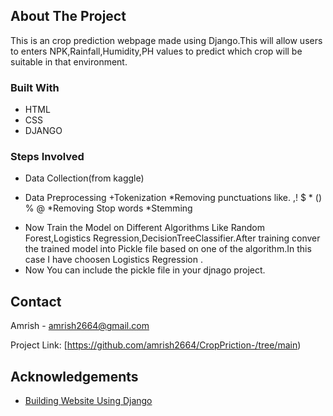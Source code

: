 

<!-- ABOUT THE PROJECT -->
## About The Project
This is an crop prediction webpage made using Django.This will allow users to enters NPK,Rainfall,Humidity,PH values to predict which crop will be suitable in that environment.
### Built With
* HTML
* CSS
* DJANGO  
### Steps Involved 

* Data Collection(from kaggle)
- Data Preprocessing
+Tokenization
  *Removing punctuations like. ,! $ * () % @
  *Removing Stop words
  *Stemming
* Now Train the Model on Different Algorithms Like Random Forest,Logistics Regression,DecisionTreeClassifier.After training conver the trained model into Pickle file based on one of the algorithm.In this case I have choosen Logistics Regression . 
* Now You can include the pickle file in your djnago project.
## Contact

Amrish - amrish2664@gmail.com

Project Link: [https://github.com/amrish2664/CropPriction-/tree/main)

<!-- ACKNOWLEDGEMENTS -->
## Acknowledgements
* [Building Website Using Django](https://youtu.be/qwFBXuEeg1U?si=5YSw8DVKIPvPanUv)




